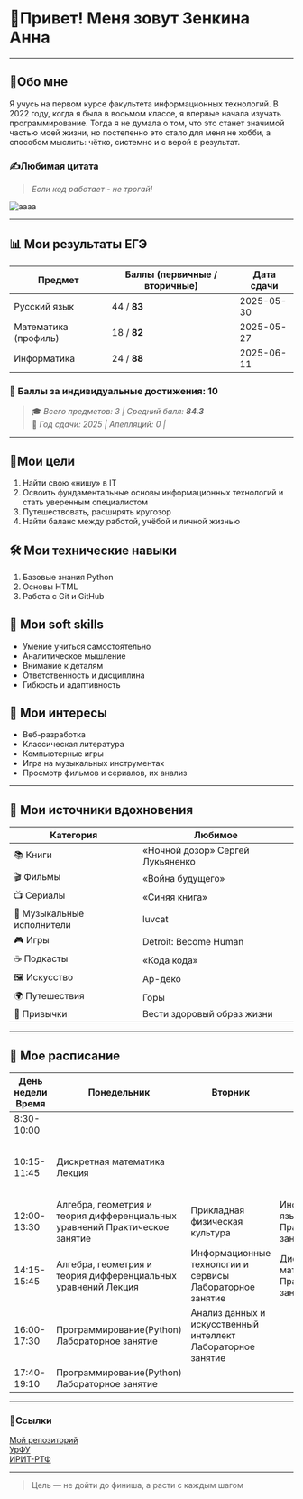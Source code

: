 # 👋Привет! Меня зовут Зенкина Анна
---
## 📜Обо мне
Я учусь на первом курсе факультета информационных технологий. В 2022 году, когда я была в восьмом классе, я впервые начала изучать программирование. Тогда я не думала о том, что это станет значимой частью моей жизни, но постепенно это стало для меня не хобби, а способом мыслить: чётко, системно и с верой в результат.

### ✍️Любимая цитата
> *Если код работает - не трогай!*

![аааа](https://avatars.mds.yandex.net/i?id=3e3b9f13113c9fa7e43ab1a57f65f475_l-8334793-images-thumbs&n=13)



---

## 📊 Мои результаты ЕГЭ

| Предмет                  | Баллы (первичные / вторичные) | Дата сдачи       |
|--------------------------|------------------------------|------------------|
| Русский язык             | 44 / **83**                  | 2025-05-30       | 
| Математика (профиль)     | 18 / **82**                  | 2025-05-27       | 
| Информатика              | 24 / **88**                  | 2025-06-11       |

### 🥇 Баллы за индивидуальные достижения: 10    
> 🎓 *Всего предметов: 3 | Средний балл: **84.3***  
> 📅 *Год сдачи: 2025 | Апелляций: 0 |*

---
## 🌟Мои цели
1. Найти свою «нишу» в IT
2. Освоить фундаментальные основы информационных технологий и стать уверенным специалистом
3. Путешествовать, расширять кругозор
4. Найти баланс между работой, учёбой и личной жизнью

## 🛠 Мои технические навыки

1. Базовые знания Python   
2. Основы HTML          
3. Работа с Git и GitHub               

## 💬 Мои soft skills

- Умение учиться самостоятельно  
- Аналитическое мышление  
- Внимание к деталям  
- Ответственность и дисциплина    
- Гибкость и адаптивность      

## 🤌 Мои интересы

-  Веб-разработка
-  Классическая литература
-  Компьютерные игры
-  Игра на музыкальных инструментах
-  Просмотр фильмов и сериалов, их анализ
---

## 🌈 Мои источники вдохновения 

| Категория       | Любимое                     |
|-----------------|-----------------------------|
| 📚 Книги        | «Ночной дозор» Сергей Лукьяненко     |
| 🎬 Фильмы       | «Война будущего»              |
| 📺 Сериалы      | «Синяя книга»            |
| 🎵 Музыкальные исполнители       | luvcat               |
| 🎮 Игры         | Detroit: Become Human              |
| ☕ Подкасты     | «Кода кода»                   |
| 🖼️ Искусство    | Ар-деко                 |
| 🌍 Путешествия  | Горы                        |
| 🧘 Привычки     | Вести здоровый образ жизни          |

---

## 📅 Мое расписание

| День недели Время | Понедельник                                                                 | Вторник                                                      | Среда                                      | Четверг                                                  | Пятница | Суббота                         |
|-------------------|-----------------------------------------------------------------------------|--------------------------------------------------------------|--------------------------------------------|----------------------------------------------------------|---------|---------------------------------|
| 8:30-10:00        |                                                                             |                                                              |                                            |                                                          |         | Математика Лекция               |
| 10:15-11:45       | Дискретная математика Лекция                                                |                                                              |                                            | Основы российской государственности Практическое занятие |         | Математика Практическое занятие |
| 12:00-13:30       | Алгебра, геометрия и теория дифференциальных уравнений Практическое занятие | Прикладная физическая культура                               | Иностранный язык Практическое занятие      | Прикладная физическая культура                           |         | Математика Практическое занятие |
| 14:15-15:45       | Алгебра, геометрия и теория дифференциальных уравнений Лекция               | Информационные технологии и сервисы Лабораторное занятие     | Дискретная математика Практическое занятие |                                                          |         |                                 |
| 16:00-17:30       | Программирование(Python) Лабораторное занятие                               | Анализ данных и искусственный интеллект Лабораторное занятие |                                            | Основы проектной деятельности Практическое занятие       |         |                                 |
| 17:40-19:10       | Программирование(Python) Лабораторное занятие                               |                                                              |                                            |                                                          |         |                                 |



---
### 🔗Ссылки
[Мой репозиторий](https://github.com/anch111/information_tecnology)     
[УрФУ](https://urfu.ru/ru/)        
[ИРИТ-РТФ](https://rtf.urfu.ru/ru/)        

---
>  Цель — не дойти до финиша, а расти с каждым шагом
